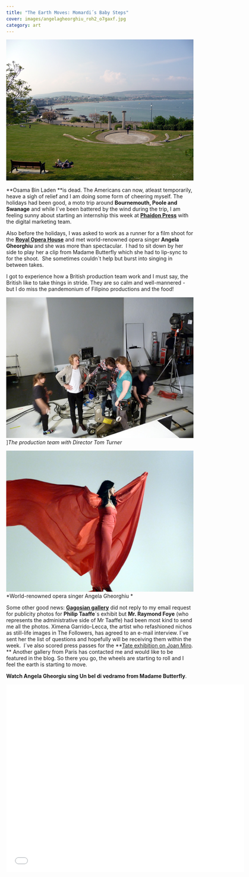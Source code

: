 ```yaml
---
title: "The Earth Moves: Momardi´s Baby Steps"
cover: images/angelagheorghiu_roh2_o7gaxf.jpg
category: art 
---
```



![](./images/swanage_cabyev.jpg "swanage")

**Osama Bin Laden **is dead. The Americans can now, atleast temporarily, heave a sigh of relief and I am doing some form of cheering myself. The  holidays had been good, a moto trip around **Bournemouth, Poole and Swanage** and while I´ve been battered by the wind during the trip, I am feeling sunny about starting an internship this week at [**Phaidon Press**](http://phaidon.com "Phaidon") with the digital marketing team. 

Also before the holidays, I was asked to work as a runner for a film shoot for the [**Royal Opera House**](http://roh.org.uk "royal opera house") and met world-renowned opera singer **Angela Gheorghiu** and she was more than spectacular.  I had to sit down by her side to play her a clip from Madame Butterfly which she had to lip-sync to for the shoot.  She sometimes couldn´t help but burst into singing in between takes.

I got to experience how a British production team work and I must say, the British like to take things in stride. They are so calm and well-mannered - but I do miss the pandemonium of Filipino productions and the food!

![](./images/tomturner_roh_knfhw0.jpg "tomturner_roh")]*The production team with Director Tom Turner*

![](./images/angelagheorghiu_roh2_o7gaxf.jpg "angelagheorghiu_roh2")*World-renowned opera singer Angela Gheorghiu *

Some other good news: [**Gagosian gallery**](http://gagosian.com "gagosian") did not reply to my email request for publicity photos for **Philip Taaffe**´s exhibit but **Mr. Raymond Foye** (who represents the administrative side of Mr Taaffe) had been most kind to send me all the photos. Ximena Garrido-Lecca, the artist who refashioned nichos as still-life images in The Followers, has agreed to an e-mail interview. I´ve sent her the list of questions and hopefully will be receiving them within the week.  I´ve also scored press passes for the **[Tate exhibition on Joan Miro](http://tate.org.uk "tate"). ** Another gallery from Paris has contacted me and would like to be featured in the blog. So there you go, the wheels are starting to roll and I feel the earth is starting to move.

**Watch Angela Gheorgiu sing Un bel di vedramo from Madame Butterfly**.

<iframe allowfullscreen="" class="youtube-player" frameborder="0" height="505" src="//www.youtube.com/embed/PNKWzml7zlY?wmode=transparent&fs=1&hl=en&modestbranding=1&iv_load_policy=3&showsearch=0&rel=0&theme=dark" title="YouTube video player" type="text/html" width="640"></iframe>

